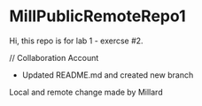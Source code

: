 # MillPublicRemoteRepo1

Hi, this repo is for lab 1 - exercse #2.

// Collaboration Account

- Updated README.md and created new branch

Local and remote change made by Millard
